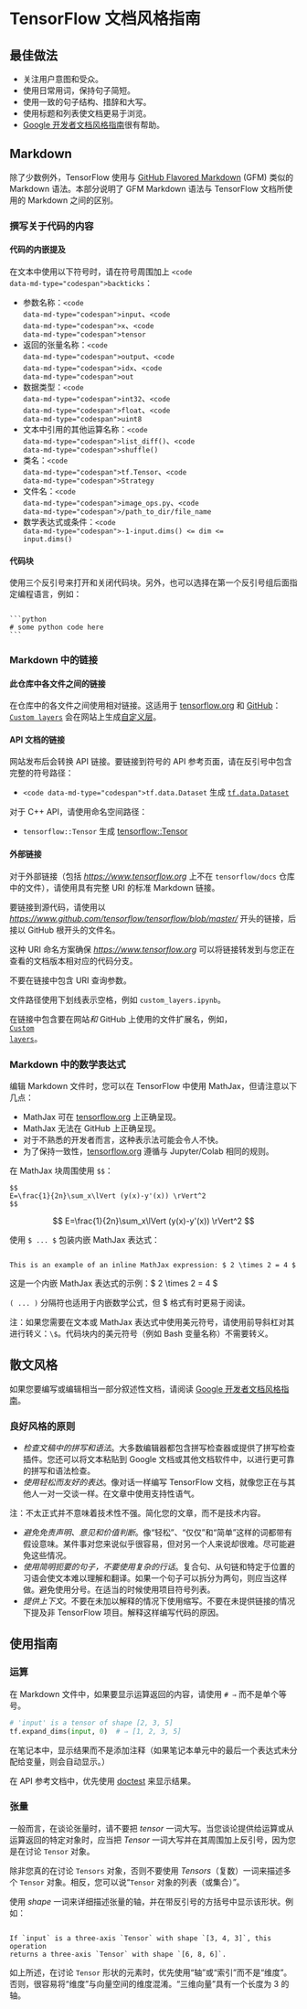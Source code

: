 # TensorFlow 文档风格指南

## 最佳做法

- 关注用户意图和受众。
- 使用日常用词，保持句子简短。
- 使用一致的句子结构、措辞和大写。
- 使用标题和列表使文档更易于浏览。
- [Google 开发者文档风格指南](https://developers.google.com/style/highlights)很有帮助。

## Markdown

除了少数例外，TensorFlow 使用与 [GitHub Flavored Markdown](https://guides.github.com/features/mastering-markdown/) (GFM) 类似的 Markdown 语法。本部分说明了 GFM Markdown 语法与 TensorFlow 文档所使用的 Markdown 之间的区别。

### 撰写关于代码的内容

#### 代码的内嵌提及

在文本中使用以下符号时，请在符号周围加上 <code>&lt;code data-md-type="codespan"&gt;backticks</code>：

- 参数名称：<code>&lt;code data-md-type="codespan"&gt;input</code>、<code>&lt;code data-md-type="codespan"&gt;x</code>、<code>&lt;code data-md-type="codespan"&gt;tensor</code>
- 返回的张量名称：<code>&lt;code data-md-type="codespan"&gt;output</code>、<code>&lt;code data-md-type="codespan"&gt;idx</code>、<code>&lt;code data-md-type="codespan"&gt;out</code>
- 数据类型：<code>&lt;code data-md-type="codespan"&gt;int32</code>、<code>&lt;code data-md-type="codespan"&gt;float</code>、<code>&lt;code data-md-type="codespan"&gt;uint8</code>
- 文本中引用的其他运算名称：<code>&lt;code data-md-type="codespan"&gt;list_diff()</code>、<code>&lt;code data-md-type="codespan"&gt;shuffle()</code>
- 类名：<code>&lt;code data-md-type="codespan"&gt;tf.Tensor</code>、<code>&lt;code data-md-type="codespan"&gt;Strategy</code>
- 文件名：<code>&lt;code data-md-type="codespan"&gt;image_ops.py</code>、<code>&lt;code data-md-type="codespan"&gt;/path_to_dir/file_name</code>
- 数学表达式或条件：<code>&lt;code data-md-type="codespan"&gt;-1-input.dims() &lt;= dim &lt;= input.dims()</code>

#### 代码块

使用三个反引号来打开和关闭代码块。另外，也可以选择在第一个反引号组后面指定编程语言，例如：

<pre><code>
```python
# some python code here
```</code></pre>

### Markdown 中的链接

#### 此仓库中各文件之间的链接

在仓库中的各文件之间使用相对链接。这适用于 [tensorflow.org](https://www.tensorflow.org) 和 [GitHub](https://github.com/tensorflow/docs/tree/master/site/en)：<br><code>[Custom layers](../tutorials/eager/custom_layers.ipynb)</code> 会在网站上生成[自定义层](https://www.tensorflow.org/tutorials/eager/custom_layers)。

#### API 文档的链接

网站发布后会转换 API 链接。要链接到符号的 API 参考页面，请在反引号中包含完整的符号路径：

- <code>&lt;code data-md-type="codespan"&gt;tf.data.Dataset</code> 生成 [`tf.data.Dataset`](https://www.tensorflow.org/api_docs/python/tf/data/Dataset)

对于 C++ API，请使用命名空间路径：

- `tensorflow::Tensor` 生成 [tensorflow::Tensor](https://www.tensorflow.org/api_docs/cc/class/tensorflow/tensor)

#### 外部链接

对于外部链接（包括 <var>https://www.tensorflow.org</var> 上不在 `tensorflow/docs` 仓库中的文件），请使用具有完整 URI 的标准 Markdown 链接。

要链接到源代码，请使用以 <var>https://www.github.com/tensorflow/tensorflow/blob/master/</var> 开头的链接，后接以 GitHub 根开头的文件名。

这种 URI 命名方案确保 <var>https://www.tensorflow.org</var> 可以将链接转发到与您正在查看的文档版本相对应的代码分支。

不要在链接中包含 URI 查询参数。

文件路径使用下划线表示空格，例如 `custom_layers.ipynb`。

在链接中包含要在网站*和* GitHub 上使用的文件扩展名，例如，<br><code>[Custom layers](../tutorials/eager/custom_layers.ipynb)</code>。

### Markdown 中的数学表达式

编辑 Markdown 文件时，您可以在 TensorFlow 中使用 MathJax，但请注意以下几点：

- MathJax 可在 [tensorflow.org](https://www.tensorflow.org) 上正确呈现。
- MathJax 无法在 GitHub 上正确呈现。
- 对于不熟悉的开发者而言，这种表示法可能会令人不快。
- 为了保持一致性，[tensorflow.org](https://www.tensorflow.org) 遵循与 Jupyter/Colab 相同的规则。

在 MathJax 块周围使用 <code>$$</code>：

<pre><code>$$
E=\frac{1}{2n}\sum_x\lVert (y(x)-y'(x)) \rVert^2
$$</code></pre>

$$ E=\frac{1}{2n}\sum_x\lVert (y(x)-y'(x)) \rVert^2 $$

使用 <code>$ ... $</code> 包装内嵌 MathJax 表达式：

<pre><code>
This is an example of an inline MathJax expression: $ 2 \times 2 = 4 $</code></pre>

这是一个内嵌 MathJax 表达式的示例：$ 2 \times 2 = 4 $

<code>\( ... \)</code> 分隔符也适用于内嵌数学公式，但 $ 格式有时更易于阅读。

注：如果您需要在文本或 MathJax 表达式中使用美元符号，请使用前导斜杠对其进行转义：`\$`。代码块内的美元符号（例如 Bash 变量名称）不需要转义。

## 散文风格

如果您要编写或编辑相当一部分叙述性文档，请阅读 [Google 开发者文档风格指南](https://developers.google.com/style/highlights)。

### 良好风格的原则

- *检查文稿中的拼写和语法*。大多数编辑器都包含拼写检查器或提供了拼写检查插件。您还可以将文本粘贴到 Google 文档或其他文档软件中，以进行更可靠的拼写和语法检查。
- *使用轻松而友好的表达*。像对话一样编写 TensorFlow 文档，就像您正在与其他人一对一交谈一样。在文章中使用支持性语气。

注：不太正式并不意味着技术性不强。简化您的文章，而不是技术内容。

- *避免免责声明、意见和价值判断*。像“轻松”、“仅仅”和“简单”这样的词都带有假设意味。某件事对您来说似乎很容易，但对另一个人来说却很难。尽可能避免这些情况。
- *使用简明扼要的句子，不要使用复杂的行话*。复合句、从句链和特定于位置的习语会使文本难以理解和翻译。如果一个句子可以拆分为两句，则应当这样做。避免使用分号。在适当的时候使用项目符号列表。
- *提供上下文*。不要在未加以解释的情况下使用缩写。不要在未提供链接的情况下提及非 TensorFlow 项目。解释这样编写代码的原因。

## 使用指南

### 运算

在 Markdown 文件中，如果要显示运算返回的内容，请使用 `# ⇒` 而不是单个等号。

```python
# 'input' is a tensor of shape [2, 3, 5]
tf.expand_dims(input, 0)  # ⇒ [1, 2, 3, 5]
```

在笔记本中，显示结果而不是添加注释（如果笔记本单元中的最后一个表达式未分配给变量，则会自动显示。）

在 API 参考文档中，优先使用  [doctest](docs_ref.md#doctest) 来显示结果。

### 张量

一般而言，在谈论张量时，请不要把 *tensor* 一词大写。当您谈论提供给运算或从运算返回的特定对象时，应当把 *Tensor* 一词大写并在其周围加上反引号，因为您是在讨论 `Tensor` 对象。

除非您真的在讨论 `Tensors` 对象，否则不要使用 *Tensors*（复数）一词来描述多个 `Tensor` 对象。相反，您可以说“`Tensor` 对象的列表（或集合）”。

使用 *shape* 一词来详细描述张量的轴，并在带反引号的方括号中显示该形状。例如：

<pre><code>
If `input` is a three-axis `Tensor` with shape `[3, 4, 3]`, this operation
returns a three-axis `Tensor` with shape `[6, 8, 6]`.
</code></pre>

如上所述，在讨论 `Tensor` 形状的元素时，优先使用“轴”或“索引”而不是“维度”。否则，很容易将“维度”与向量空间的维度混淆。“三维向量”具有一个长度为 3 的轴。
